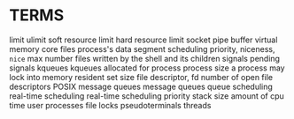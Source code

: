 # TERMS

limit
ulimit
soft resource limit
hard resource limit
socket
pipe 
buffer
virtual memory
core files
process's data segment
scheduling priority, niceness, `nice`
max number files written by the shell and its children
signals
pending signals
kqueues
kqueues allocated for process
process
size a process may lock into memory
resident set size
file descriptor, fd
number of open file descriptors
POSIX message queues
message queues
queue
scheduling
real-time scheduling
real-time scheduling priority
stack size
amount of cpu time
user processes
file locks
pseudoterminals
threads
